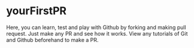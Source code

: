 # yourFirstPR
Here, you can learn, test and play with Github by forking and making pull request. Just make any PR and see how it works. View any tutorials of Git and Github beforehand to make a PR.
